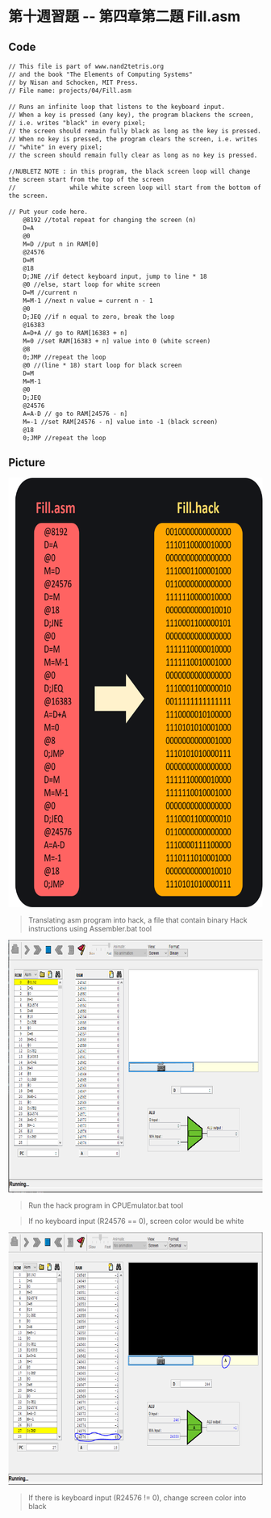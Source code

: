 第十週習題 -- 第四章第二題 Fill.asm
===
## Code
```
// This file is part of www.nand2tetris.org
// and the book "The Elements of Computing Systems"
// by Nisan and Schocken, MIT Press.
// File name: projects/04/Fill.asm

// Runs an infinite loop that listens to the keyboard input.
// When a key is pressed (any key), the program blackens the screen,
// i.e. writes "black" in every pixel;
// the screen should remain fully black as long as the key is pressed. 
// When no key is pressed, the program clears the screen, i.e. writes
// "white" in every pixel;
// the screen should remain fully clear as long as no key is pressed.

//NUBLETZ NOTE : in this program, the black screen loop will change the screen start from the top of the screen
//				 while white screen loop will start from the bottom of the screen.

// Put your code here.
	@8192 //total repeat for changing the screen (n)
	D=A
	@0
	M=D //put n in RAM[0]
	@24576
	D=M
	@18
	D;JNE //if detect keyboard input, jump to line * 18
	@0 //else, start loop for white screen
	D=M //current n
	M=M-1 //next n value = current n - 1
	@0
	D;JEQ //if n equal to zero, break the loop
	@16383
	A=D+A // go to RAM[16383 + n]
	M=0 //set RAM[16383 + n] value into 0 (white screen)
	@8
	0;JMP //repeat the loop
	@0 //(line * 18) start loop for black screen
	D=M
	M=M-1
	@0
	D;JEQ
	@24576
	A=A-D // go to RAM[24576 - n]
	M=-1 //set RAM[24576 - n] value into -1 (black screen)
	@18
	0;JMP //repeat the loop
```
## Picture
<img src="asmhack.png" alt="Assembly to Hack" title="Assembly to Hack" height="850" />

> Translating asm program into hack, a file that contain binary Hack instructions using Assembler.bat tool

<img src="keybnull.PNG" alt="no keyboard input" title="no keyboard input" height="500" />

> Run the hack program in CPUEmulator.bat tool

> If no keyboard input (R24576 == 0), screen color would be white

<img src="keyb1.PNG" alt="have keyboard input" title="have keyboard input" height="500" />

>If there is keyboard input (R24576 != 0), change screen color into black
